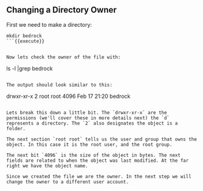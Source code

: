 ## Changing a Directory Owner

First we need to make a directory:


```
mkdir bedrock
```{{execute}}


Now lets check the owner of the file with:

```
ls -l |grep bedrock
```{{execute}}

The output should look similar to this:

```
drwxr-xr-x 2 root root 4096 Feb 17 21:20 bedrock
```

Lets break this down a little bit. The `drwxr-xr-x` are the permissions (we'll cover these in more details next) the `d` represents a directory. The `2` also designates the object is a folder.

The next section `root root` tells us the user and group that owns the object. In this case it is the root user, and the root group. 

The next bit `4096` is the size of the object in bytes. The next fields are related to when the object was last modified. At the far right we have the object name.

Since we created the file we are the owner. In the next step we will change the owner to a different user account.

